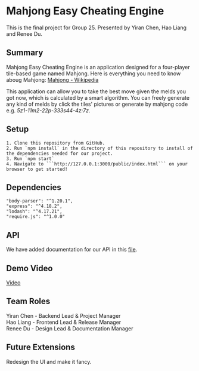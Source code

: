 # Mahjong Easy Cheating Engine
This is the final project for Group 25.
Presented by Yiran Chen, Hao Liang and Renee Du.

## Summary 
Mahjong Easy Cheating Engine is an application designed for a four-player tile-based game named Mahjong.
Here is everything you need to know aboug Mahjong:
[Mahjong - Wikipedia](https://en.wikipedia.org/wiki/Mahjong)

This application can allow you to take the best move given the melds you got now, which is calculated by a smart algorithm. You can freely generate any kind of melds by click the tiles' pictures or generate by mahjong code e.g. *5z1-11m2-22p-333s44-4z:7z*.

## Setup
    1. Clone this repository from GitHub.
    2. Run `npm install` in the directory of this repository to install of the dependencies needed for our project.
    3. Run `npm start`
    4. Navigate to ```http://127.0.0.1:3000/public/index.html``` on your browser to get started!

## Dependencies
    "body-parser": "^1.20.1",  
    "express": "^4.18.2",  
    "lodash": "^4.17.21",  
    "require.js": "^1.0.0"  

## API
We have added documentation for our API in this [file](https://github.com/comp426-2022-fall/a99-team25/blob/main/docs/api.md).

## Demo Video
[Video](https://www.youtube.com/watch?v=uZ9hkdD3nMM)

## Team Roles
Yiran Chen - Backend Lead & Project Manager  
Hao Liang - Frontend Lead & Release Manager  
Renee Du - Design Lead & Documentation Manager  

## Future Extensions
Redesign the UI and make it fancy.
